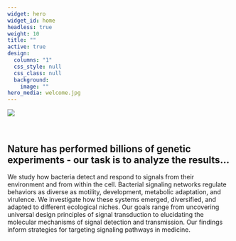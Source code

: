 ```yaml
---
widget: hero
widget_id: home
headless: true
weight: 10
title: ""
active: true
design:
  columns: "1"
  css_style: null
  css_class: null
  background:
    image: ""
hero_media: welcome.jpg
---
```

![](welcome.jpg)

<br>

## **Nature has performed billions of genetic experiments - our task is to analyze the results…**

We study how bacteria detect and respond to signals from their environment and from within the cell. Bacterial signaling networks regulate behaviors as diverse as motility, development, metabolic adaptation, and virulence. We investigate how these systems emerged, diversified, and adapted to different ecological niches. Our goals range from uncovering universal design principles of signal transduction to elucidating the molecular mechanisms of signal detection and transmission. Our findings inform strategies for targeting signaling pathways in medicine.